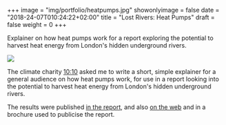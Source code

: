 +++
image = "img/portfolio/heatpumps.jpg"
showonlyimage = false
date = "2018-24-07T010:24:22+02:00"
title = "Lost Rivers: Heat Pumps"
draft = false
weight = 0
+++

Explainer on how heat pumps work for a report exploring the potential to harvest heat energy from London's hidden underground rivers.

<!--more-->

![](/img/portfolio/heatpumps.jpg)

The climate charity [10:10](https://1010uk.org/) asked me to write a short, simple explainer for a general audience on how heat pumps work, for use in a report looking into the potential to harvest heat energy from London's hidden underground rivers.

The results were published [in the report](http://files.1010global.org.s3.amazonaws.com/documents/LostRivers_heat_seeking_report.pdf), and also [on the web](https://1010uk.org/articles/what-on-earth-is-a-heat-pump) and in a brochure used to publicise the report.
